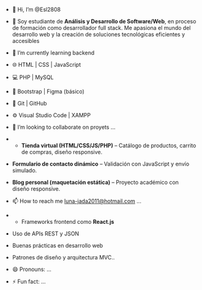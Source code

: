 - 👋 Hi, I’m @Esl2808
- 👀 Soy estudiante de **Análisis y Desarrollo de Software/Web**, en proceso de formación como desarrollador full stack. Me apasiona el mundo del desarrollo web y la creación de soluciones tecnológicas eficientes y accesibles
- 🌱 I’m currently learning backend
- 🌐 HTML | CSS | JavaScript  
- 💻 PHP | MySQL  
- 🎨 Bootstrap | Figma (básico)  
- 📁 Git | GitHub  
- ⚙️ Visual Studio Code | XAMPP  

- 💞️ I’m looking to collaborate on proyets ...
- - **Tienda virtual (HTML/CSS/JS/PHP)** – Catálogo de productos, carrito de compras, diseño responsive.
- **Formulario de contacto dinámico** – Validación con JavaScript y envío simulado.
- **Blog personal (maquetación estática)** – Proyecto académico con diseño responsive.
- 📫 How to reach me luna-jada2011@hotmail.com ...

- - Frameworks frontend como **React.js**
- Uso de APIs REST y JSON
- Buenas prácticas en desarrollo web
- Patrones de diseño y arquitectura MVC..
- 😄 Pronouns: ...
- ⚡ Fun fact: ...

<!---
Esl2808/Esl2808 is a ✨ special ✨ repository because its `README.md` (this file) appears on your GitHub profile.
You can click the Preview link to take a look at your changes.
--->
